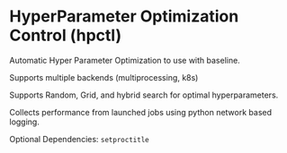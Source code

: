 # HyperParameter Optimization Control (hpctl)

Automatic Hyper Parameter Optimization to use with baseline.

Supports multiple backends (multiprocessing, k8s)

Supports Random, Grid, and hybrid search for optimal hyperparameters.

Collects performance from launched jobs using python network based logging.

Optional Dependencies: `setproctitle`
